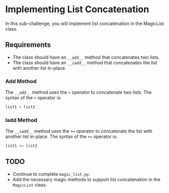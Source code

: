 # Implementing List Concatenation

In this sub-challenge, you will implement list concatenation in the MagicList class.

## Requirements

- The class should have an `__add__` method that concatenates two lists.
- The class should have an `__iadd__` method that concatenates the list with another list in-place.

### Add Method

The `__add__` method uses the `+` operator to concatenate two lists.
The syntax of the `+` operator is:

```python
list1 + list2
```

### Iadd Method

The `__iadd__` method uses the `+=` operator to concatenate the list with another list in-place.
The syntax of the `+=` operator is:

```python
list1 += list2
```

## TODO

- Continue to complete `magic_list.py`.
- Add the necessary magic methods to support list concatenation in the `MagicList` class.

